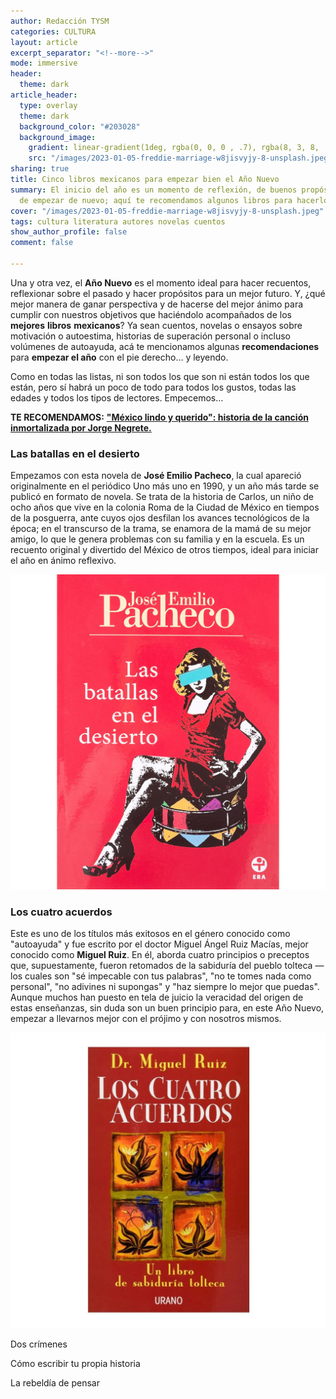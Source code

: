 ```yaml
---
author: Redacción TYSM
categories: CULTURA
layout: article
excerpt_separator: "<!--more-->"
mode: immersive
header:
  theme: dark
article_header:
  type: overlay
  theme: dark
  background_color: "#203028"
  background_image:
    gradient: linear-gradient(1deg, rgba(0, 0, 0 , .7), rgba(8, 3, 8, .9))
    src: "/images/2023-01-05-freddie-marriage-w8jisvyjy-8-unsplash.jpeg"
sharing: true
title: Cinco libros mexicanos para empezar bien el Año Nuevo
summary: El inicio del año es un momento de reflexión, de buenos propósitos y de ganas
  de empezar de nuevo; aquí te recomendamos algunos libros para hacerlo bien…
cover: "/images/2023-01-05-freddie-marriage-w8jisvyjy-8-unsplash.jpeg"
tags: cultura literatura autores novelas cuentos
show_author_profile: false
comment: false

---
```

Una y otra vez, el **Año Nuevo** es el momento ideal para hacer recuentos, reflexionar sobre el pasado y hacer propósitos para un mejor futuro. Y, ¿qué mejor manera de ganar perspectiva y de hacerse del mejor ánimo para cumplir con nuestros objetivos que haciéndolo acompañados de los **mejores** **libros** **mexicanos**? Ya sean cuentos, novelas o ensayos sobre motivación o autoestima, historias de superación personal o incluso volúmenes de autoayuda, acá te mencionamos algunas **recomendaciones** para **empezar el año** con el pie derecho… y leyendo.

Como en todas las listas, ni son todos los que son ni están todos los que están, pero sí habrá un poco de todo para todos los gustos, todas las edades y todos los tipos de lectores. Empecemos…

**TE RECOMENDAMOS:** [**"México lindo y querido": historia de la canción inmortalizada por Jorge Negrete.**](https://blog.tonoysumariachi.com/cultura/2022/04/22/mexico-lindo-y-querido-origen-e-historia-de-la-cancion.html)

### Las batallas en el desierto

Empezamos con esta novela de **José Emilio Pacheco**, la cual apareció originalmente en el periódico Uno más uno en 1990, y un año más tarde se publicó en formato de novela. Se trata de la historia de Carlos, un niño de ocho años que vive en la colonia Roma de la Ciudad de México en tiempos de la posguerra, ante cuyos ojos desfilan los avances tecnológicos de la época; en el transcurso de la trama, se enamora de la mamá de su mejor amigo, lo que le genera problemas con su familia y en la escuela. Es un recuento original y divertido del México de otros tiempos, ideal para iniciar el año en ánimo reflexivo.

![](/images/2023-01-05-libros_batallas.jpeg)

### Los cuatro acuerdos

Este es uno de los títulos más exitosos en el género conocido como "autoayuda" y fue escrito por el doctor Miguel Ángel Ruiz Macías, mejor conocido como **Miguel Ruiz**. En él, aborda cuatro principios o preceptos que, supuestamente, fueron retomados de la sabiduría del pueblo tolteca —los cuales son "sé impecable con tus palabras", "no te tomes nada como personal", "no adivines ni supongas" y "haz siempre lo mejor que puedas". Aunque muchos han puesto en tela de juicio la veracidad del origen de estas enseñanzas, sin duda son un buen principio para, en este Año Nuevo, empezar a llevarnos mejor con el prójimo y con nosotros mismos.

![](/images/2023-01-05-libros_acuerdos.jpg)

Dos crímenes

Cómo escribir tu propia historia

La rebeldía de pensar